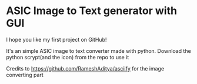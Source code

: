 # ASIC Image to Text generator with GUI
 
I hope you like my first project on GitHub!

It's an simple ASIC image to text converter made with python.
Download the python scrypt(and the icon) from the repo to use it

Credits to https://github.com/RameshAditya/asciify for the image converting part
